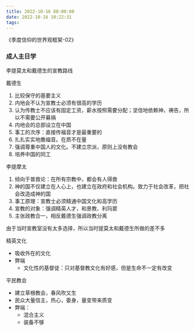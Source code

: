 ```yaml
---
title: 2022-10-16 08:00:00
date: 2022-10-16 10:22:31
tags:
---
```


《季度信仰的世界观框架-02》





### 成人主日学

李提莫太和戴德生的宣教路线

戴德生

1. 比较保守的基要主义
2. 内地会不认为宣教士必须有很高的学历
3. 认为传教士不应该有固定工资，薪水按照需要分配；坚信地依赖神，祷告，所以不需要公开募捐
4. 内地会的总部设立在中国
5. 事工的次序：直接传福音才是最重要的
6. 扎扎实实地撒福音。在质不在量
7. 强调尊重中国人的文化。不建立宗派，原则上没有教会
8. 培养中国的同工



李提摩太

1. 倾向于普救论：在所有宗教中，都会有人得救
2. 神的国不仅建立在人心上，也建立在政府和社会机构。致力于社会改革，把社会改造成神的国
3. 事工原理：宣教士必须精通中国文化和高学历
4. 宣教的对象：强调精英人才，和景教、利玛窦
5. 主张政教合一，相反戴德生强调政教分离



由于当时宣教室没有太多选择，所以当时提莫太和戴德生所做的差不多

精英文化

- 吸收外在的文化
- 弊端
  - 文化性的基督徒：只对基督教文化有好感，但是生命不一定有改变

平民教会

- 建立草根教会，春风吹又生
- 民众大量信主，热心，委身，量变带来质变
- 弊端：
  - 混合主义
  - 装备不够




